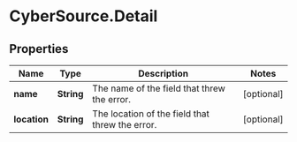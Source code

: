 # CyberSource.Detail

## Properties
Name | Type | Description | Notes
------------ | ------------- | ------------- | -------------
**name** | **String** | The name of the field that threw the error. | [optional] 
**location** | **String** | The location of the field that threw the error. | [optional] 


